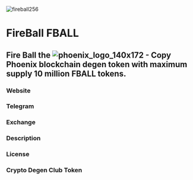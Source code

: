 
![fireball256](https://user-images.githubusercontent.com/110438409/182365772-4a5d08bf-e5b5-4ec2-87fd-f08b6bf15277.png)

# FireBall FBALL
## Fire Ball the ![phoenix_logo_140x172 - Copy](https://user-images.githubusercontent.com/110438409/182366538-e262a1b4-275c-4e87-a9f4-16b15eb2548c.png) Phoenix blockchain degen token with maximum supply 10 million FBALL tokens.

### Website
### Telegram
### Exchange

### Description


### License

### Crypto Degen Club Token
